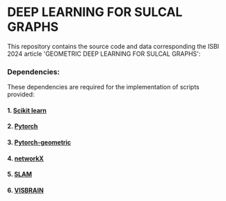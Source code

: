 # DEEP LEARNING FOR SULCAL GRAPHS

This repository contains the source code and data corresponding the ISBI 2024 article 'GEOMETRIC DEEP LEARNING FOR SULCAL GRAPHS':


### Dependencies:

These dependencies are required for the implementation of scripts provided:

#### 1. [Scikit learn](https://scikit-learn.org/stable/)
#### 2. [Pytorch](https://pytorch.org/)
#### 3. [Pytorch-geometric](https://pytorch-geometric.readthedocs.io/en/latest/)
#### 4. [networkX](https://networkx.org/)
#### 5. [SLAM](https://github.com/gauzias/slam)
#### 6. [VISBRAIN](https://github.com/EtienneCmb/visbrain)

